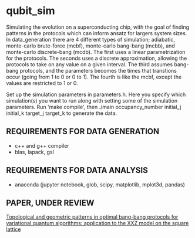 # qubit_sim
Simulating the evolution on a superconducting chip, with the goal of finding patterns in the protocols which can inform ansatz for largers system sizes. In data_generation there are 4 different types of simulation; adiabatic, monte-carlo brute-force (mcbf), monte-carlo bang-bang (mcbb), and monte-carlo discrete-bang (mcdb). The first uses a linear parametrization for the protocols. The seconds uses a discrete approximation, allowing the protocols to take on any value on a given interval. The third assumes bang-bang protocols, and the parameters becomes the times that transtions occur (going from 1 to 0 or 0 to 1). The fourth is like the mcbf, except the values are restricted to 1 or 0. 

Set up the simulation parameters in parameters.h. Here you specify which simulation(s) you want to run along with setting some of the simulation parameters. Run 'make compile', then ./main occupancy_number initial_j initial_k target_j target_k to generate the data.

## REQUIREMENTS FOR DATA GENERATION
- c++ and g++ compiler
- blas, lapack, gsl


## REQUIREMENTS FOR DATA ANALYSIS
 - anaconda (jupyter notebook, glob, scipy, matplotlib, mplot3d, pandas)
 
## PAPER, UNDER REVIEW
[Topological and geometric patterns in optimal bang-bang protocols for variational quantum algorithms: application to the XXZ model on the square lattice](https://arxiv.org/abs/2012.05476)
